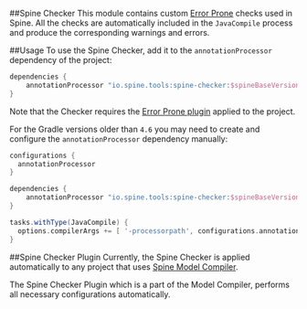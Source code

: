 ##Spine Checker
This module contains custom [Error Prone](https://github.com/google/error-prone) checks used in 
Spine. All the checks are automatically included in the `JavaCompile` process and produce the 
corresponding warnings and errors.

##Usage
To use the Spine Checker, add it to the `annotationProcessor` dependency of the project:

```groovy
dependencies {
    annotationProcessor "io.spine.tools:spine-checker:$spineBaseVersion"
}
```

Note that the Checker requires the 
[Error Prone plugin](https://plugins.gradle.org/plugin/net.ltgt.errorprone) applied to the project.

For the Gradle versions older than `4.6` you may need to create and configure the 
`annotationProcessor` dependency manually:

```groovy
configurations {
  annotationProcessor
}

dependencies {
    annotationProcessor "io.spine.tools:spine-checker:$spineBaseVersion"
}

tasks.withType(JavaCompile) {
  options.compilerArgs += [ '-processorpath', configurations.annotationProcessor.asPath ]
}
```

##Spine Checker Plugin
Currently, the Spine Checker is applied automatically to any project that uses 
[Spine Model Compiler](../model-compiler).

The Spine Checker Plugin which is a part of the Model Compiler, performs all necessary 
configurations automatically.